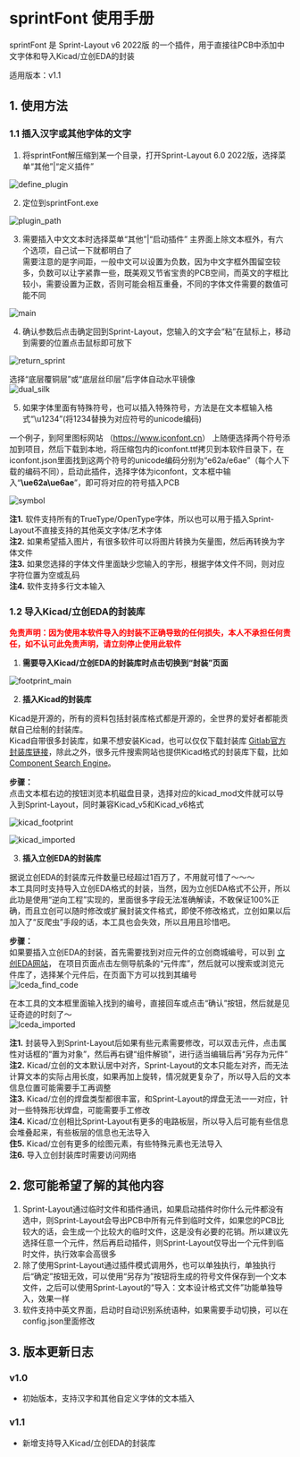 # sprintFont 使用手册
sprintFont 是 Sprint-Layout v6 2022版 的一个插件，用于直接往PCB中添加中文字体和导入Kicad/立创EDA的封装     

适用版本：v1.1



## 1. 使用方法



### 1.1 插入汉字或其他字体的文字
1. 将sprintFont解压缩到某一个目录，打开Sprint-Layout 6.0 2022版，选择菜单“其他”|“定义插件”

![define_plugin](docs/pic/define_plugin.png)



2. 定位到sprintFont.exe

![plugin_path](docs/pic/plugin_path.png)



3. 需要插入中文文本时选择菜单“其他”|“启动插件”
主界面上除文本框外，有六个选项，自己试一下就都明白了    
需要注意的是字间距，一般中文可以设置为负数，因为中文字框外围留空较多，负数可以让字紧靠一些，既美观又节省宝贵的PCB空间，而英文的字框比较小，需要设置为正数，否则可能会相互重叠，不同的字体文件需要的数值可能不同    

![main](docs/pic/main.png)



4. 确认参数后点击确定回到Sprint-Layout，您输入的文字会“粘”在鼠标上，移动到需要的位置点击鼠标即可放下

![return_sprint](docs/pic/return_sprint.png)

选择“底层覆铜层”或“底层丝印层”后字体自动水平镜像   
![dual_silk](docs/pic/dual_silk.png)



5. 如果字体里面有特殊符号，也可以插入特殊符号，方法是在文本框输入格式“\u1234”(将1234替换为对应符号的unicode编码)

一个例子，到阿里图标网站 （<https://www.iconfont.cn>） 上随便选择两个符号添加到项目，然后下载到本地，将压缩包内的iconfont.ttf拷贝到本软件目录下，在iconfont.json里面找到这两个符号的unicode编码分别为“e62a/e6ae”（每个人下载的编码不同），启动此插件，选择字体为iconfont，文本框中输入“**\ue62a\ue6ae**”，即可将对应的符号插入PCB

![symbol](docs/pic/symbol.png)



**注1.** 软件支持所有的TrueType/OpenType字体，所以也可以用于插入Sprint-Layout不直接支持的其他英文字体/艺术字体    
**注2.** 如果希望插入图片，有很多软件可以将图片转换为矢量图，然后再转换为字体文件    
**注3.** 如果您选择的字体文件里面缺少您输入的字形，根据字体文件不同，则对应字符位置为空或乱码    
**注4.** 软件支持多行文本输入   





### 1.2 导入Kicad/立创EDA的封装库

<span style="color: red;font-weight: bold;">免责声明：因为使用本软件导入的封装不正确导致的任何损失，本人不承担任何责任，如不认可此免责声明，请立刻停止使用此软件</span>



1. **需要导入Kicad/立创EDA的封装库时点击切换到“封装”页面**

![footprint_main](docs/pic/footprint_main.png)



2. **插入Kicad的封装库**

Kicad是开源的，所有的资料包括封装库格式都是开源的，全世界的爱好者都能贡献自己绘制的封装库。    
Kicad自带很多封装库，如果不想安装Kicad，也可以仅仅下载封装库 [Gitlab官方封装库链接](https://gitlab.com/kicad/libraries/kicad-footprints)，除此之外，很多元件搜索网站也提供Kicad格式的封装库下载，比如 [Component Search Engine](https://componentsearchengine.com)。    



**步骤：**    
点击文本框右边的按钮浏览本机磁盘目录，选择对应的kicad_mod文件就可以导入到Sprint-Layout，同时兼容Kicad_v5和Kicad_v6格式     

![kicad_footprint](docs/pic/kicad_footprint.png)



![kicad_imported](docs/pic/kicad_imported.png)



3. **插入立创EDA的封装库**

据说立创EDA的封装库元件数量已经超过1百万了，不用就可惜了～～～     
本工具同时支持导入立创EDA格式的封装，当然，因为立创EDA格式不公开，所以此功是使用“逆向工程”实现的，里面很多字段无法准确解读，不敢保证100%正确，而且立创可以随时修改或扩展封装文件格式，即使不修改格式，立创如果以后加入了“反爬虫”手段的话，本工具也会失效，所以且用且珍惜吧。    



**步骤：**    
如果要插入立创EDA的封装，首先需要找到对应元件的立创商城编号，可以到 [立创EDA网站](https://lceda.cn)， 在项目页面点击左侧导航条的“元件库”，然后就可以搜索或浏览元件库了，选择某个元件后，在页面下方可以找到其编号     
![lceda_find_code](docs/pic/lceda_find_code.png)



在本工具的文本框里面输入找到的编号，直接回车或点击“确认”按钮，然后就是见证奇迹的时刻了～    
![lceda_imported](docs/pic/lceda_imported.png)



**注1.** 封装导入到Sprint-Layout后如果有些元素需要修改，可以双击元件，点击属性对话框的“置为对象”，然后再右键“组件解锁”，进行适当编辑后再“另存为元件”   
**注2.** Kicad/立创的文本默认居中对齐，Sprint-Layout的文本只能左对齐，而无法计算文本的实际占用长度，如果再加上旋转，情况就更复杂了，所以导入后的文本信息位置可能需要手工再调整    
**注3.** Kicad/立创的焊盘类型都很丰富，和Sprint-Layout的焊盘无法一一对应，针对一些特殊形状焊盘，可能需要手工修改     
**注4.** Kicad/立创相比Sprint-Layout有更多的电路板层，所以导入后可能有些信息会堆叠起来，有些板层的信息也无法导入      
**住5.** Kicad/立创有更多的绘图元素，有些特殊元素也无法导入    
**注6.** 导入立创封装库时需要访问网络     




## 2. 您可能希望了解的其他内容
1. Sprint-Layout通过临时文件和插件通讯，如果启动插件时你什么元件都没有选中，则Sprint-Layout会导出PCB中所有元件到临时文件，如果您的PCB比较大的话，会生成一个比较大的临时文件，这是没有必要的花销。所以建议先选择任意一个元件，然后再启动插件，则Sprint-Layout仅导出一个元件到临时文件，执行效率会高很多   
2. 除了使用Sprint-Layout通过插件模式调用外，也可以单独执行，单独执行后“确定”按钮无效，可以使用“另存为”按钮将生成的符号文件保存到一个文本文件，之后可以使用Sprint-Layout的“导入：文本设计格式文件”功能单独导入，效果一样   
3. 软件支持中英文界面，启动时自动识别系统语种，如果需要手动切换，可以在config.json里面修改    





## 3. 版本更新日志



### v1.0
* 初始版本，支持汉字和其他自定义字体的文本插入



### v1.1
* 新增支持导入Kicad/立创EDA的封装库

